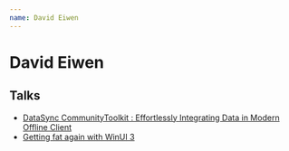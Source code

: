 ```yaml
---
name: David Eiwen
---
```


# David Eiwen

## Talks
- [DataSync CommunityToolkit : Effortlessly Integrating Data in Modern Offline Client](../_events/2025-04-29.md)
- [Getting fat again with WinUI 3](../_events/2024-05-28.md)
